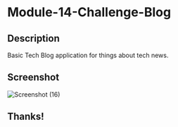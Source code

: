 # Module-14-Challenge-Blog

## Description 

Basic Tech Blog application for things about tech news.

## Screenshot

![Screenshot (16)](https://user-images.githubusercontent.com/110701339/202617391-39a76f8e-7c8a-4797-96a7-64e7d0b4fc2a.png)

## Thanks!
